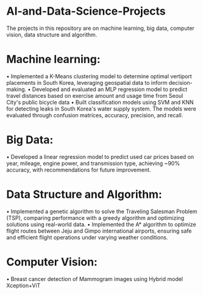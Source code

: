 # AI-and-Data-Science-Projects
The projects in this repository are on machine learning, big data, computer vision, data structure and algorithm.
# Machine learning: 
• Implemented a K-Means clustering model to determine optimal vertiport
placements in South Korea, leveraging geospatial data to inform decision-making.
• Developed and evaluated an MLP regression model to predict travel distances
based on exercise amount and usage time from Seoul City's public bicycle data
• Built classification models using SVM and KNN for detecting leaks in South Korea's
water supply system. The models were evaluated through confusion matrices,
accuracy, precision, and recall.
# Big Data: 
• Developed a linear regression model to predict used car prices based on year,
mileage, engine power, and transmission type, achieving ~90% accuracy, with
recommendations for future improvement.
# Data Structure and Algorithm: 
• Implemented a genetic algorithm to solve the Traveling Salesman Problem
(TSP), comparing performance with a greedy algorithm and optimizing solutions
using real-world data.
• Implemented the A* algorithm to optimize flight routes between Jeju and Gimpo
international airports, ensuring safe and efficient flight operations under varying
weather conditions.
# Computer Vision: 
• Breast cancer detection of Mammogram images using Hybrid model Xception+ViT
